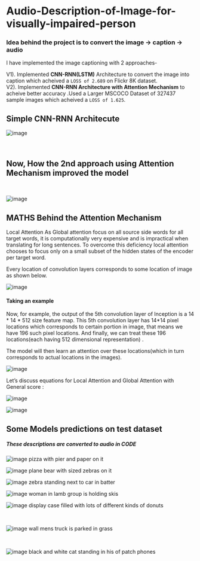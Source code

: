 # Audio-Description-of-Image-for-visually-impaired-person

### Idea behind the project is to convert the image -> caption -> audio

I have implemented the image captioning with 2 approaches-

V1). Implemented ****CNN-RNN(LSTM)**** Architecture to convert the image into caption which acheived a `LOSS of 2.689` on Flickr 8K dataset.  <br>
V2). Implemented ****CNN-RNN Architecture with Attention Mechanism**** to acheive better accuracy .Used a Larger MSCOCO Dataset of 327437 sample images which acheived a `LOSS of 1.625`. 


## Simple CNN-RNN Architecute

![image](https://user-images.githubusercontent.com/43993467/115182969-8b0ab380-a0f8-11eb-89fd-af80c6143f8f.png)

<br>

## Now, How the 2nd approach using Attention Mechanism improved the model

<br>

![image](https://user-images.githubusercontent.com/43993467/115183070-bee5d900-a0f8-11eb-9e1d-d86012adbe85.png)


## MATHS Behind the Attention Mechanism

Local Attention
As Global attention focus on all source side words for all target words, it is computationally very expensive and is impractical when translating for long sentences. To overcome this deficiency local attention chooses to focus only on a small subset of the hidden states of the encoder per target word.

Every location of convolution layers corresponds to some location of image as shown below.

![image](https://user-images.githubusercontent.com/43993467/115183164-e5a40f80-a0f8-11eb-8c7c-2b93b47642fc.png)


#### Taking an example
Now, for example, the output of the 5th convolution layer of Inception is a 14 * 14 * 512 size feature map.
This 5th convolution layer has 14*14 pixel locations which corresponds to certain portion in image, that means we have 196 such pixel locations. And finally, we can treat these 196 locations(each having 512 dimensional representation) .

The model will then learn an attention over these locations(which in turn corresponds to actual locations in the images).

![image](https://user-images.githubusercontent.com/43993467/115183372-429fc580-a0f9-11eb-93e2-417125c4a453.png)

Let’s discuss equations for Local Attention and Global Attention with General score :

![image](https://user-images.githubusercontent.com/43993467/115183399-50554b00-a0f9-11eb-936f-8f05950ae10b.png)

![image](https://user-images.githubusercontent.com/43993467/115183421-58ad8600-a0f9-11eb-9193-f5a1675424d4.png)

## Some Models predictions on test dataset

##### These descriptions are converted to audio in CODE

![image](https://user-images.githubusercontent.com/43993467/115183753-16387900-a0fa-11eb-8f4e-f26b319812ee.png) 
<sos> pizza with pier and paper on it <eos>
 <br>
  
![image](https://user-images.githubusercontent.com/43993467/115183810-349e7480-a0fa-11eb-87a6-f180a83ee562.png) 
<sos> plane bear with sized zebras on it <eos>
 <br>
  
![image](https://user-images.githubusercontent.com/43993467/115183902-5697f700-a0fa-11eb-8854-bdb57431caf9.png) 
<sos> zebra standing next to car in batter <eos>
 <br>
  
  
 ![image](https://user-images.githubusercontent.com/43993467/115184014-94951b00-a0fa-11eb-9cb1-b79f6bf208ef.png) 
 <sos> woman in lamb group is holding skis <eos>
 <br>
  
 ![image](https://user-images.githubusercontent.com/43993467/115184071-ae366280-a0fa-11eb-88d8-fd4198adecbe.png)
 <sos> display case filled with lots of different kinds of donuts <eos>

<br>

![image](https://user-images.githubusercontent.com/43993467/115184196-eccc1d00-a0fa-11eb-84f7-168a4abe1501.png)
<sos> wall mens truck is parked in grass <eos>
 
 <br>
 
![image](https://user-images.githubusercontent.com/43993467/116770206-5afbd280-aa5f-11eb-861b-2683ac275972.png)
<sos> black and white cat standing in his of patch phones <eos>





